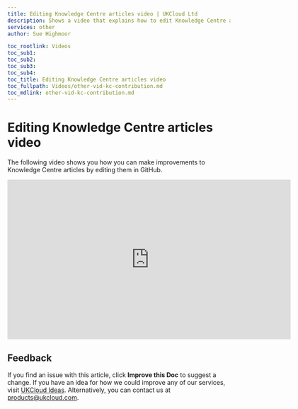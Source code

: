 ```yaml
---
title: Editing Knowledge Centre articles video | UKCloud Ltd
description: Shows a video that explains how to edit Knowledge Centre articles within GitHub
services: other
author: Sue Highmoor

toc_rootlink: Videos
toc_sub1: 
toc_sub2:
toc_sub3:
toc_sub4:
toc_title: Editing Knowledge Centre articles video
toc_fullpath: Videos/other-vid-kc-contribution.md
toc_mdlink: other-vid-kc-contribution.md
---
```


# Editing Knowledge Centre articles video

The following video shows you how you can make improvements to Knowledge Centre articles by editing them in GitHub.

<iframe src="https://player.vimeo.com/video/281661800" width="640" height="360" frameborder="0" webkitallowfullscreen mozallowfullscreen allowfullscreen></iframe>

## Feedback

If you find an issue with this article, click **Improve this Doc** to suggest a change. If you have an idea for how we could improve any of our services, visit [UKCloud Ideas](https://ideas.ukcloud.com). Alternatively, you can contact us at <products@ukcloud.com>.
